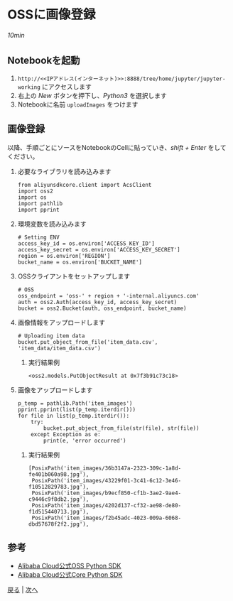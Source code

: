 # OSSに画像登録
###### 10min

## Notebookを起動
1. `http://<<IPアドレス(インターネット)>>:8888/tree/home/jupyter/jupyter-working` にアクセスします
1. 右上の *New* ボタンを押下し、*Python3* を選択します
1. Notebookに名前 `uploadImages` をつけます

## 画像登録
以降、手順ごとにソースをNotebookのCellに貼っていき、*shift + Enter* をしてください。
1. 必要なライブラリを読み込みます
    ```
    from aliyunsdkcore.client import AcsClient
    import oss2
    import os
    import pathlib
    import pprint
    ```
1. 環境変数を読み込みます
    ```
    # Setting ENV
    access_key_id = os.environ['ACCESS_KEY_ID']
    access_key_secret = os.environ['ACCESS_KEY_SECRET']
    region = os.environ['REGION']
    bucket_name = os.environ['BUCKET_NAME']
    ```
1. OSSクライアントをセットアップします
    ```
    # OSS
    oss_endpoint = 'oss-' + region + '-internal.aliyuncs.com'
    auth = oss2.Auth(access_key_id, access_key_secret)
    bucket = oss2.Bucket(auth, oss_endpoint, bucket_name)
    ```
1. 画像情報をアップロードします
    ```
    # Uploading item data
    bucket.put_object_from_file('item_data.csv', 'item_data/item_data.csv')
    ```
    1. 実行結果例
        ```
        <oss2.models.PutObjectResult at 0x7f3b91c73c18>
        ```
1. 画像をアップロードします
    ```
    p_temp = pathlib.Path('item_images')
    pprint.pprint(list(p_temp.iterdir()))
    for file in list(p_temp.iterdir()):
        try:
            bucket.put_object_from_file(str(file), str(file))
        except Exception as e:
            print(e, 'error occurred')
    ```
    1. 実行結果例
        ```
        [PosixPath('item_images/36b3147a-2323-309c-1a8d-fe401b060a98.jpg'),
         PosixPath('item_images/43229f01-3c41-6c12-3e46-f10512829783.jpg'),
         PosixPath('item_images/b9ecf850-cf1b-3ae2-9ae4-c9446c9f8db2.jpg'),
         PosixPath('item_images/4202d137-cf32-ae98-de80-f1d515440713.jpg'),
         PosixPath('item_images/f2b45adc-4023-009a-6068-dbd57678f2f2.jpg'),
        ```

## 参考
- [Alibaba Cloud公式OSS Python SDK](https://github.com/aliyun/aliyun-oss-python-sdk)
- [Alibaba Cloud公式Core Python SDK](https://github.com/aliyun/aliyun-openapi-python-sdk/tree/master/aliyun-python-sdk-core)


[戻る](Step6.md) | [次へ](Step8.md)
